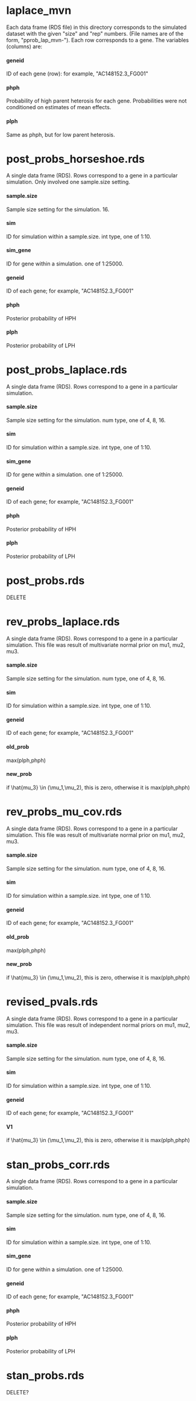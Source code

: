 # laplace_mvn

Each data frame (RDS file) in this directory corresponds to the simulated dataset with the given "size" and "rep" numbers. (File names are of the form, "pprob_lap_mvn<size>-<rep>"). Each row corresponds to a gene. The variables (columns) are:

#### geneid

ID of each gene (row): for example, "AC148152.3_FG001" 

#### phph

Probability of high parent heterosis for each gene. Probabilities were not conditioned on estimates of mean effects. 

#### plph

Same as phph, but for low parent heterosis.


# post_probs_horseshoe.rds

A single data frame (RDS). Rows correspond to a gene in a particular simulation. Only involved one sample.size setting.

#### sample.size

Sample size setting for the simulation. 16. 

#### sim

ID for simulation within a sample.size. int type, one of 1:10. 

#### sim_gene

ID for gene within a simulation. one of 1:25000.

#### geneid

ID of each gene; for example, "AC148152.3_FG001"

#### phph

Posterior probability of HPH

#### plph

Posterior probability of LPH

# post_probs_laplace.rds
A single data frame (RDS). Rows correspond to a gene in a particular simulation.

#### sample.size

Sample size setting for the simulation. num type, one of 4, 8, 16. 

#### sim

ID for simulation within a sample.size. int type, one of 1:10. 

#### sim_gene

ID for gene within a simulation. one of 1:25000.

#### geneid

ID of each gene; for example, "AC148152.3_FG001"

#### phph

Posterior probability of HPH

#### plph

Posterior probability of LPH


# post_probs.rds
DELETE

# rev_probs_laplace.rds
A single data frame (RDS). Rows correspond to a gene in a particular simulation. This file was result of multivariate normal prior on mu1, mu2, mu3.

#### sample.size

Sample size setting for the simulation. num type, one of 4, 8, 16. 

#### sim

ID for simulation within a sample.size. int type, one of 1:10. 

#### geneid

ID of each gene; for example, "AC148152.3_FG001"

#### old_prob

max(plph,phph)

#### new_prob

if \hat{mu_3} \in (\mu_1,\mu_2), this is zero,
otherwise it is max(plph,phph)

# rev_probs_mu_cov.rds
A single data frame (RDS). Rows correspond to a gene in a particular simulation. This file was result of multivariate normal prior on mu1, mu2, mu3.

#### sample.size

Sample size setting for the simulation. num type, one of 4, 8, 16. 

#### sim

ID for simulation within a sample.size. int type, one of 1:10. 

#### geneid

ID of each gene; for example, "AC148152.3_FG001"

#### old_prob

max(plph,phph)

#### new_prob

if \hat{mu_3} \in (\mu_1,\mu_2), this is zero,
otherwise it is max(plph,phph)

# revised_pvals.rds

A single data frame (RDS). Rows correspond to a gene in a particular simulation. This file was result of independent normal priors on mu1, mu2, mu3.

#### sample.size

Sample size setting for the simulation. num type, one of 4, 8, 16. 

#### sim

ID for simulation within a sample.size. int type, one of 1:10. 

#### geneid

ID of each gene; for example, "AC148152.3_FG001"

#### V1

if \hat{mu_3} \in (\mu_1,\mu_2), this is zero,
otherwise it is max(plph,phph)


# stan_probs_corr.rds
A single data frame (RDS). Rows correspond to a gene in a particular simulation.

#### sample.size

Sample size setting for the simulation. num type, one of 4, 8, 16. 

#### sim

ID for simulation within a sample.size. int type, one of 1:10. 

#### sim_gene

ID for gene within a simulation. one of 1:25000.

#### geneid

ID of each gene; for example, "AC148152.3_FG001"

#### phph

Posterior probability of HPH

#### plph

Posterior probability of LPH


# stan_probs.rds

DELETE?